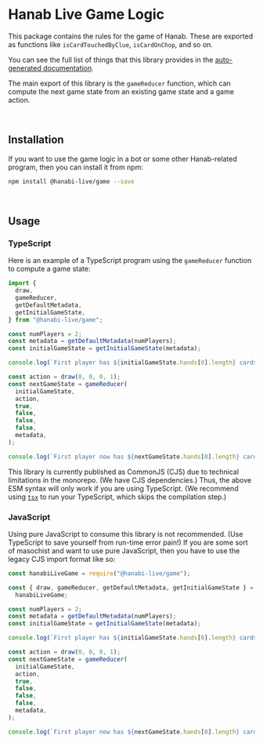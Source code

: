 # Hanab Live Game Logic

This package contains the rules for the game of Hanab. These are exported as functions like `isCardTouchedByClue`, `isCardOnChop`, and so on.

You can see the full list of things that this library provides in the [auto-generated documentation](https://hanabi-live.github.io/hanabi-live/).

The main export of this library is the `gameReducer` function, which can compute the next game state from an existing game state and a game action.

<br>

## Installation

If you want to use the game logic in a bot or some other Hanab-related program, then you can install it from npm:

```sh
npm install @hanabi-live/game --save
```

<br>

## Usage

### TypeScript

Here is an example of a TypeScript program using the `gameReducer` function to compute a game state:

```ts
import {
  draw,
  gameReducer,
  getDefaultMetadata,
  getInitialGameState,
} from "@hanabi-live/game";

const numPlayers = 2;
const metadata = getDefaultMetadata(numPlayers);
const initialGameState = getInitialGameState(metadata);

console.log(`First player has ${initialGameState.hands[0].length} cards.`); // Should print 0.

const action = draw(0, 0, 0, 1);
const nextGameState = gameReducer(
  initialGameState,
  action,
  true,
  false,
  false,
  false,
  metadata,
);

console.log(`First player now has ${nextGameState.hands[0].length} cards.`); // Should print 1.
```

This library is currently published as CommonJS (CJS) due to technical limitations in the monorepo. (We have CJS dependencies.) Thus, the above ESM syntax will only work if you are using TypeScript. (We recommend using [`tsx`](https://github.com/privatenumber/tsx) to run your TypeScript, which skips the compilation step.)

### JavaScript

Using pure JavaScript to consume this library is not recommended. (Use TypeScript to save yourself from run-time error pain!) If you are some sort of masochist and want to use pure JavaScript, then you have to use the legacy CJS import format like so:

```js
const hanabiLiveGame = require("@hanabi-live/game");

const { draw, gameReducer, getDefaultMetadata, getInitialGameState } =
  hanabiLiveGame;

const numPlayers = 2;
const metadata = getDefaultMetadata(numPlayers);
const initialGameState = getInitialGameState(metadata);

console.log(`First player has ${initialGameState.hands[0].length} cards.`); // Should print 0.

const action = draw(0, 0, 0, 1);
const nextGameState = gameReducer(
  initialGameState,
  action,
  true,
  false,
  false,
  false,
  metadata,
);

console.log(`First player now has ${nextGameState.hands[0].length} cards.`); // Should print 1.
```
